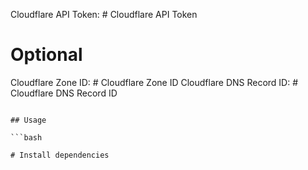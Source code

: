Cloudflare API Token: # Cloudflare API Token

# Optional
Cloudflare Zone ID: # Cloudflare Zone ID
Cloudflare DNS Record ID: # Cloudflare DNS Record ID
```

## Usage

```bash

# Install dependencies